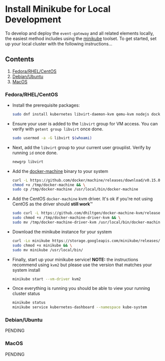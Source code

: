 # Install Minikube for Local Development 

To develop and deploy the `event-gateway` and all related elements locally, the easiest method includes using 
the [minikube](https://github.com/kubernetes/minikube) toolset. To get started, set up your local cluster with the 
following instructions...

## Contents
1. [Fedora/RHEL/CentOS](#fedora-rhel-centos)
1. [Debian/Ubuntu](#debian-ubuntu)
1. [MacOS](#macos)

### Fedora/RHEL/CentOS
+ Install the prerequisite packages:
  ```bash
  sudo dnf install kubernetes libvirt-daemon-kvm qemu-kvm nodejs docker
  ```

+ Ensure your user is added to the `libvirt` group for VM access. You can verify with `getent group libvirt` once done.
  ```bash
  sudo usermod -a -G libvirt $(whoami)
  ```

+ Next, add the `libvirt` group to your current user grouplist. Verify by running `id` once done.
  ```bash
  newgrp libvirt
  ```

+ Add the [docker-machine](https://github.com/docker/machine) binary to your system 
  ```bash
  curl -L https://github.com/docker/machine/releases/download/v0.15.0/docker-machine-$(uname -s)-$(uname -m) >/tmp/docker-machine && \
  chmod +x /tmp/docker-machine && \
  sudo cp /tmp/docker-machine /usr/local/bin/docker-machine
  ```

+ Add the CentOS `docker-machine` kvm driver. It's ok if you're not using CentOS as the driver should **still work**&trade;
  ```bash
  sudo curl -L https://github.com/dhiltgen/docker-machine-kvm/releases/download/v0.10.0/docker-machine-driver-kvm-centos7 > /tmp/docker-machine-driver-kvm && \
  sudo chmod +x /tmp/docker-machine-driver-kvm && \
  sudo mv /tmp/docker-machine-driver-kvm /usr/local/bin/docker-machine-driver-kvm
  ```

+ Download the minikube instance for your system 
  ```bash
  curl -Lo minikube https://storage.googleapis.com/minikube/releases/latest/minikube-linux-amd64 && \
  sudo chmod +x minikube && \
  sudo mv minikube /usr/local/bin/
  ```

+ Finally, start up your minikube service! **NOTE:** the instructions recommend using `kvm2` but please use the version that matches your system install
  ```bash
  minikube start --vm-driver kvm2
  ```

+ Once everything is running you should be able to view your running cluster status
  ```bash
  minikube status
  minikube service kubernetes-dashboard --namespace kube-system
  ```

### Debian/Ubuntu

PENDING

### MacOS

PENDING
